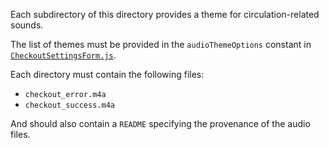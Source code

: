 Each subdirectory of this directory provides a theme for circulation-related sounds.

The list of themes must be provided in the `audioThemeOptions` constant in
[`CheckoutSettingsForm.js`](../src/settings/CheckoutSettings/CheckoutSettingsForm.js).

Each directory must contain the following files:
* `checkout_error.m4a`
* `checkout_success.m4a`

And should also contain a `README` specifying the provenance of the audio files.
